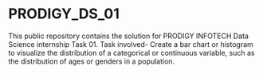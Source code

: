 # PRODIGY_DS_01
This public repository contains the solution for PRODIGY INFOTECH  Data Science internship  Task 01.  Task involved- Create a bar chart or histogram to visualize the distribution of a categorical or continuous variable, such as the distribution of ages or genders in a population.
